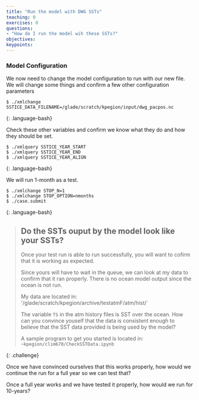 ```yaml
---
title: "Run the model with DWG SSTs"
teaching: 0
exercises: 0 
questions:
- "How do I run the model wih these SSTs?"
objectives:
keypoints:
---
```


###  Model Configuration

We now need to change the model configuration to run with our new file. We will change some things and confirm a few other configuration parameters
~~~
$ ./xmlchange SSTICE_DATA_FILENAME=/glade/scratch/kpegion/input/dwg_pacpos.nc
~~~
{: .language-bash}

Check these other variables and confirm we know what they do and how they should be set.
~~~
$ ./xmlquery SSTICE_YEAR_START
$ ./xmlquery SSTICE_YEAR_END
$ ./xmlquery SSTICE_YEAR_ALIGN
~~~
{: .language-bash}

We will run 1-month as a test.
~~~
$ ./xmlchange STOP_N=1
$ ./xmlchange STOP_OPTION=nmonths
$ ./case.submit
~~~
{: .language-bash}

> ## Do the SSTs ouput by the model look like your SSTs?  
>
> Once your test run is able to run successfully, you will want to cofirm that it is working as expected. 
>
> Since yours will have to wait in the queue, we can look at my data to confirm that it ran properly. 
> There is no ocean model output since the ocean is not run. 
>
> My data are located in: '/glade/scratch/kpegion/archive/testatmF/atm/hist/`
>
> The variable `TS` in the atm history files is SST over the ocean.
>  How can you convince youself that the data is consistent enough to believe that the SST data provided
>  is being used by the model?
>
> A sample program to get you started is located in: `~kpegion/clim670/CheckSSTData.ipynb`
>
{: .challenge}


Once we have convinced ourselves that this works properly, how would we continue the run for a full year so we can test that?

Once a full year works and we have tested it properly, how would we run for 10-years?

